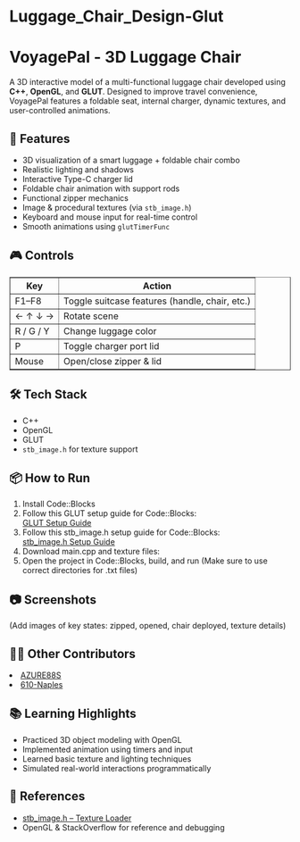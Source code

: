 # Luggage_Chair_Design-Glut

<!DOCTYPE html>
<html lang="en">
<head>
  <meta charset="UTF-8">
  <h1>VoyagePal - 3D Luggage Chair</h1>
</head>
<body>
  <p>
    A 3D interactive model of a multi-functional luggage chair developed using
    <strong>C++</strong>, <strong>OpenGL</strong>, and <strong>GLUT</strong>.
    Designed to improve travel convenience, VoyagePal features a foldable seat,
    internal charger, dynamic textures, and user-controlled animations.
  </p>

  <h2>🌟 Features</h2>
  <ul>
    <li>3D visualization of a smart luggage + foldable chair combo</li>
    <li>Realistic lighting and shadows</li>
    <li>Interactive Type-C charger lid</li>
    <li>Foldable chair animation with support rods</li>
    <li>Functional zipper mechanics</li>
    <li>Image & procedural textures (via <code>stb_image.h</code>)</li>
    <li>Keyboard and mouse input for real-time control</li>
    <li>Smooth animations using <code>glutTimerFunc</code></li>
  </ul>

  <h2>🎮 Controls</h2>
  <table border="1" cellpadding="6">
    <thead>
      <tr><th>Key</th><th>Action</th></tr>
    </thead>
    <tbody>
      <tr><td>F1–F8</td><td>Toggle suitcase features (handle, chair, etc.)</td></tr>
      <tr><td>← ↑ ↓ →</td><td>Rotate scene</td></tr>
      <tr><td>R / G / Y</td><td>Change luggage color</td></tr>
      <tr><td>P</td><td>Toggle charger port lid</td></tr>
      <tr><td>Mouse</td><td>Open/close zipper & lid</td></tr>
    </tbody>
  </table>

  <h2>🛠️ Tech Stack</h2>
  <ul>
    <li>C++</li>
    <li>OpenGL</li>
    <li>GLUT</li>
    <li><code>stb_image.h</code> for texture support</li>
  </ul>

  <h2>📦 How to Run</h2>
  <ol>
    <li>Install Code::Blocks</li>
    <li>
      Follow this GLUT setup guide for Code::Blocks:<br>
      <a href="https://github.com/Eos1910/Glut_Installation_in_CodeBlocks" target="_blank">
        GLUT Setup Guide
      </a>
    </li>
    <li>
      Follow this stb_image.h setup guide for Code::Blocks:<br>
      <a href="https://github.com/Eos1910/Glut-stb_image.h-installation" target="_blank">
        stb_image.h Setup Guide
      </a>
    </li>
    <li>Download main.cpp and texture files:
    </li>
    <li>Open the project in Code::Blocks, build, and run (Make sure to use correct directories for .txt files)</li>
  </ol>

  <h2>📷 Screenshots</h2>
  <p>
    (Add images of key states: zipped, opened, chair deployed, texture details)
  </p>

  <h2>👨‍💻 Other Contributors</h2>
        <li>
      <a href="https://github.com/AZURE88S" target="_blank">
        AZURE88S
      </a>
    </li>
        <li>
      <a href="https://github.com/610-Naples" target="_blank">
        610-Naples
      </a>
    </li>


  <h2>📚 Learning Highlights</h2>
  <ul>
    <li>Practiced 3D object modeling with OpenGL</li>
    <li>Implemented animation using timers and input</li>
    <li>Learned basic texture and lighting techniques</li>
    <li>Simulated real-world interactions programmatically</li>
  </ul>

  <h2>📖 References</h2>
  <ul>
    <li><a href="https://psgraphics.blogspot.com/2015/06/a-small-image-io-library-stbimageh.html" target="_blank">stb_image.h – Texture Loader</a></li>
    <li>OpenGL & StackOverflow for reference and debugging</li>
  </ul>
</body>
</html>
